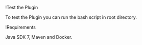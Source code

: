!Test the Plugin

To test the Plugin you can run the bash script in root directory. 

!Requirements

Java SDK 7, Maven and Docker.

